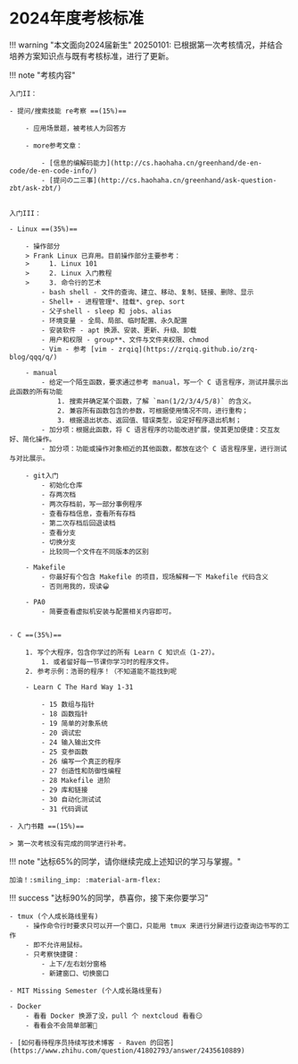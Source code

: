 # 2024年度考核标准

!!! warning "本文面向2024届新生"
	20250101: 已根据第一次考核情况，并结合培养方案知识点与既有考核标准，进行了更新。

!!! note "考核内容"

    入门II：

	- 提问/搜索技能 re考察 ==(15%)==

	    - 应用场景题，被考核人为回答方

		- more参考文章：

		    - [信息的编解码能力](http://cs.haohaha.cn/greenhand/de-en-code/de-en-code-info/) 
			- [提问の二三事](http://cs.haohaha.cn/greenhand/ask-question-zbt/ask-zbt/)


	入门III：

	- Linux ==(35%)==
	
		- 操作部分
    	> Frank Linux 已弃用。目前操作部分主要参考：
    	>     1. Linux 101
    	>     2. Linux 入门教程
    	>     3. 命令行的艺术
            - bash shell - 文件的查询、建立、移动、复制、链接、删除、显示
        	- Shell+ - 进程管理*、挂载*、grep、sort
        	- 父子shell - sleep 和 jobs、alias
        	- 环境变量 - 全局、局部、临时配置、永久配置
        	- 安装软件 - apt 换源、安装、更新、升级、卸载
        	- 用户和权限 - group**、文件与文件夹权限、chmod
        	- Vim - 参考 [vim - zrqiq](https://zrqiq.github.io/zrq-blog/qqq/q/) 
      	
		- manual
        	- 给定一个陌生函数，要求通过参考 manual，写一个 C 语言程序，测试并展示出此函数的所有功能
                1. 搜索并确定某个函数，了解 `man(1/2/3/4/5/8)` 的含义。
                2. 兼容所有函数包含的参数，可根据使用情况不同，进行重构；
                3. 根据退出状态、返回值、错误类型，设定好程序退出机制；
            - 加分项：根据此函数，将 C 语言程序的功能改进扩展，使其更加便捷：交互友好、简化操作。
            - 加分项：功能或操作对象相近的其他函数，都放在这个 C 语言程序里，进行测试与对比展示。
        
		- git入门
            - 初始化仓库
            - 存两次档
            - 两次存档前，写一部分事例程序
            - 查看存档信息，查看所有存档
            - 第二次存档后回退读档
            - 查看分支
            - 切换分支
            - 比较同一个文件在不同版本的区别
        
		- Makefile
            - 你最好有个包含 Makefile 的项目，现场解释一下 Makefile 代码含义
            - 否则用我的，现读😀
        
		- PA0
            - 简要查看虚拟机安装与配置相关内容即可。


	- C ==(35%)==
  
        1. 写个大程序，包含你学过的所有 Learn C 知识点（1-27）。
            1. 或者留好每一节课你学习时的程序文件。
        2. 参考示例：浩哥的程序！（不知道能不能找到呢
   
	    - Learn C The Hard Way 1-31
		
			- 15 数组与指针
			- 18 函数指针
			- 19 简单的对象系统
			- 20 调试宏
			- 24 输入输出文件
			- 25 变参函数
			- 26 编写一个真正的程序
			- 27 创造性和防御性编程
			- 28 Makefile 进阶
			- 29 库和链接
			- 30 自动化测试试
			- 31 代码调试

    - 入门书籍 ==(15%)==
  
	> 第一次考核没有完成的同学进行补考。

!!! note "达标65%的同学，请你继续完成上述知识的学习与掌握。"

	加油！:smiling_imp: :material-arm-flex:

!!! success "达标90%的同学，恭喜你，接下来你要学习"

	- tmux (个人成长路线里有)
    	- 操作命令行时要求只可以开一个窗口，只能用 tmux 来进行分屏进行边查询边书写的工作
        - 即不允许用鼠标。
        - 只考察快捷键：
            - 上下/左右划分窗格
            - 新建窗口、切换窗口

	- MIT Missing Semester (个人成长路线里有)

	- Docker
    	- 看看 Docker 换源了没，pull 个 nextcloud 看看😏
        - 看看会不会简单部署🤔

	- [如何看待程序员持续写技术博客 - Raven 的回答](https://www.zhihu.com/question/41802793/answer/2435610889)
